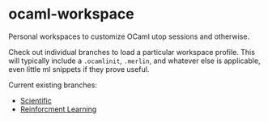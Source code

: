 # ocaml-workspace
Personal workspaces to customize OCaml utop sessions and otherwise.

Check out individual branches to load a particular workspace profile. This will typically include a ```.ocamlinit```, 
```.merlin```, and whatever else is applicable, even little ml snippets if they prove useful.

Current existing branches:

* [Scientific](https://github.com/struktured/ocaml-workspace/tree/scientific)
* [Reinforcment Learning](https://github.com/struktured/ocaml-workspace/tree/mas)
